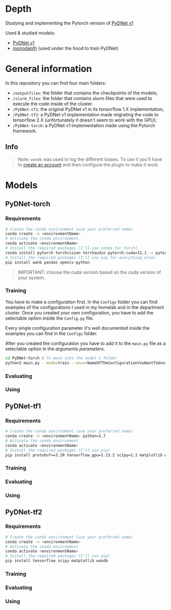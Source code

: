 # Depth

Studying and implementing the Pytorch version of [PyDNet v1](https://github.com/mattpoggi/pydnet)

Used & studied models:

-   [PyDNet v1](https://github.com/mattpoggi/pydnet)
-   [monodepth](https://github.com/mrharicot/monodepth) (used under the hood to train PyDNet)

# General information

In this repository you can find four main folders:

-   `/outputfiles`: the folder that contains the checkpoints of the models;
-   `/slurm_files`: the folder that contains slurm files that were used to execute the code inside of the cluster.
-   `/PyDNet-tf1`: the original PyDNet v1 in its tensorflow 1.X implementation;
-   `/PyDNet-tf2`: a PyDNet v1 implementation made migrating the code to tensorflow 2.X (unfortunately it doesn't seem to work with the GPU);
-   `/PyDNet-torch`: a PyDNet v1 implementation made using the Pytorch framework.

## Info

> Note: `wandb` was used to log the different losses. To use it you'll have to [create an account](https://wandb.ai/login?signup=true) and then configure the plugin to make it work.

# Models

## PyDNet-torch

### Requirements

```bash
# Create the conda environment (use your preferred name)
conda create -n <environmentName>
# Activate the conda environment
conda activate <environmentName>
# Install the required packages (I'll use conda for torch)
conda install pytorch torchvision torchaudio pytorch-cuda=12.1 -c pytorch -c nvidia
# Install the required packages (I'll use pip for everything else)
pip install wanb pandas opencv-python
```

> IMPORTANT: choose the cuda version based on the cuda version of your system.

### Training

You have to make a configuration first. In the `Configs` folder you can find examples of the configurations I used in my homelab and in the department cluster.
Once you created your own configuration, you have to add the selectable option inside the `Config.py` file.

Every single configuration parameter it's well documented inside the examples you can find in the `Configs` folder.

After you created the configuration you have to add it to the `main.py` file as a selectable option in the _arguments parameters_.

```bash
cd PyDNet-torch # To move into the model's folder
python3 main.py --mode=train --env=<NameOfTheConfigurationYouWantToUse>
```

### Evaluating

### Using

## PyDNet-tf1

### Requirements

```bash
# Create the conda environment (use your preferred name)
conda create -n <environmentName> python=3.7
# Activate the conda environment
conda activate <environmentName>
# Install the required packages (I'll use pip)
pip install protobuf==3.20 tensorflow_gpu=1.13.2 scipy=1.2 matplotlib wandb
```

### Training

### Evaluating

### Using

## PyDNet-tf2

### Requirements

```bash
# Create the conda environment (use your preferred name)
conda create -n <environmentName>
# Activate the conda environment
conda activate <environmentName>
# Install the required packages (I'll use pip)
pip install tensorflow scipy matplotlib wandb
```

### Training

### Evaluating

### Using
